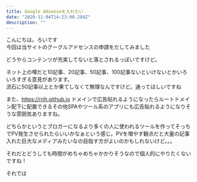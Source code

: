 ```yaml
---
title: Google Adsenseを入れたい
date: "2020-11-04T14:23:00.284Z"
description: ""
---
```


こんにちは。ろいです  
今回は当サイトのグーグルアドセンスの申請をだしてみました

どうやらコンテンツが充実してないと落とされるっぽいですけど。

ネット上の噂だと10記事、20記事、50記事、100記事ないといけないとかいろいろすぎる意見があります。  
流石に50記事以上とか果てしなくて無理なんですけど。通ってほしいですね

また、https://rrih.github.io ドメインで広告貼れるようになったらルートドメイン配下に配置できるその他SPAやツール系のアプリにも広告貼れるようになりそうな雰囲気ありますね。

どちらかというとブロガーになるより多くの人に使われるツールを作ってそっちでPV発生させられたらいいかなぁという感じ。PVを増やす観点だと大量の記事入れた巨大なメディアみたいなの目指す方がよいのかもしれないけど。。。

それだとどうしても時間がめちゃめちゃかかりそうなので個人的にやりたくないですね！

それでは